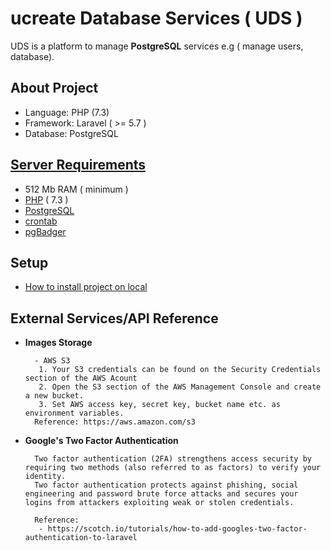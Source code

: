 # ucreate Database Services ( UDS )

UDS is a platform to manage **PostgreSQL** services e.g ( manage users, database).

## About Project

- Language: PHP (7.3)
- Framework: Laravel ( >= 5.7 )
- Database: PostgreSQL

## [Server Requirements](https://github.com/parshant-ucreate/db_test/wiki/Server-Requirements)
 - 512 Mb RAM ( minimum )
 - [PHP](https://www.php.net) ( 7.3 )
 - [PostgreSQL](https://www.postgresql.org/docs/10/index.html)
 - [crontab](https://help.ubuntu.com/community/CronHowto)
 - [pgBadger](http://pgbadger.darold.net/#download)

## Setup
 - [How to install project on local](https://github.com/parshant-ucreate/db_test/wiki/Setup)

## External Services/API Reference

- **Images Storage**
    >
        - AWS S3
         1. Your S3 credentials can be found on the Security Credentials section of the AWS Acount
         2. Open the S3 section of the AWS Management Console and create a new bucket.
         3. Set AWS access key, secret key, bucket name etc. as environment variables.
        Reference: https://aws.amazon.com/s3
        
- **Google's Two Factor Authentication**
    >
        Two factor authentication (2FA) strengthens access security by requiring two methods (also referred to as factors) to verify your identity. 
        Two factor authentication protects against phishing, social engineering and password brute force attacks and secures your logins from attackers exploiting weak or stolen credentials.
        
        Reference: 
         - https://scotch.io/tutorials/how-to-add-googles-two-factor-authentication-to-laravel
